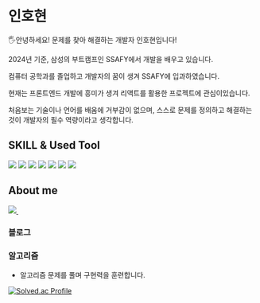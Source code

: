 
# 인호현

🖐안녕하세요! 문제를 찾아 해결하는 개발자 인호현입니다!


2024년 기준, 삼성의 부트캠프인 SSAFY에서 개발을 배우고 있습니다.

컴퓨터 공학과를 졸업하고 개발자의 꿈이 생겨 SSAFY에 입과하였습니다.

현재는 프론트엔드 개발에 흥미가 생겨 리액트를 활용한 프로젝트에 관심이있습니다.

처음보는 기술이나 언어를 배움에 거부감이 없으며, 스스로 문제를 정의하고 해결하는 것이 개발자의 필수 역량이라고 생각합니다.
<h2>SKILL & Used Tool </h2>
<div>
  <img src="https://img.shields.io/badge/html5-E34F26?style=for-the-badge&logo=html5&logoColor=white">
    <img src="https://img.shields.io/badge/css-1572B6?style=for-the-badge&logo=css3&logoColor=white">
    <img src="https://img.shields.io/badge/javascript-F7DF1E?style=for-the-badge&logo=javascript&logoColor=black">
    <img src="https://img.shields.io/badge/react-61DAFB?style=for-the-badge&logo=react&logoColor=black">
  <img src="https://img.shields.io/badge/vue.js-4FC08D?style=for-the-badge&logo=vue.js&logoColor=white">
  <img src="https://img.shields.io/badge/git-F05032?style=for-the-badge&logo=git&logoColor=white">
  <img src="https://img.shields.io/badge/VSCode-2C2C32.svg?style=for-the-badge&logo=visual-studio-code&logoColor=22ABF3" />&nbsp
  </div>
<h2>About me</h2>
<div>
<a href="https://www.notion.so/98918ae1e598446aa8c0078afa916232">
<img src="https://img.shields.io/badge/Notion-F3F3F3.svg?style=for-the-badge&logo=notion&logoColor=black" />&nbsp
</a>
  
</div>
<div>
  <h3>블로그</h3>
  
</div>
<h3>알고리즘</h3>

- 알고리즘 문제를 풀며 구현력을 훈련합니다.
  

[![Solved.ac Profile](http://mazassumnida.wtf/api/v2/generate_badge?boj=inhohyun)](https://solved.ac/inhohyun)



